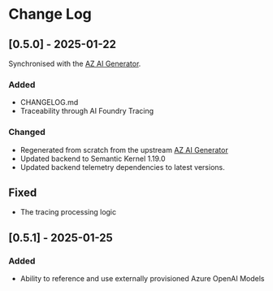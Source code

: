 # Change Log

## [0.5.0] - 2025-01-22

Synchronised with the [AZ AI Generator](https://github.com/dbroeglin/generator-az-ai).

### Added
- CHANGELOG.md
- Traceability through AI Foundry Tracing

### Changed
- Regenerated from scratch from the upstream [AZ AI Generator](https://github.com/dbroeglin/generator-az-ai)
- Updated backend to Semantic Kernel 1.19.0
- Updated backend telemetry dependencies to latest versions.

## Fixed
- The tracing processing logic

## [0.5.1] - 2025-01-25

### Added
- Ability to reference and use externally provisioned Azure OpenAI Models
